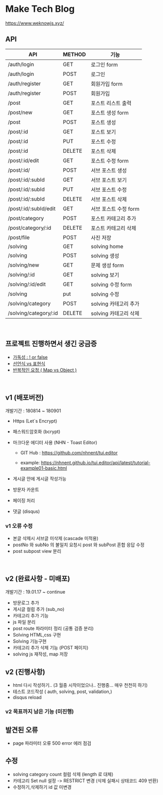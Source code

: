 # Make Tech Blog

https://www.weknowjs.xyz/

## API

| API                   | METHOD | 기능                  |
| --------------------- | ------ | --------------------- |
| /auth/login           | GET    | 로그인 form           |
| /auth/login           | POST   | 로그인                |
| /auth/register        | GET    | 회원가입 form         |
| /auth/register        | POST   | 회원가입              |
| /post                 | GET    | 포스트 리스트 출력    |
| /post/new             | GET    | 포스트 생성 form      |
| /post                 | POST   | 포스트 생성           |
| /post/:id             | GET    | 포스트 보기           |
| /post/:id             | PUT    | 포스트 수정           |
| /post/:id             | DELETE | 포스트 삭제           |
| /post/:id/edit        | GET    | 포스트 수정 form      |
| /post/:id/            | POST   | 서브 포스트 생성      |
| /post/:id/:subId      | GET    | 서브 포스트 보기      |
| /post/:id/:subId      | PUT    | 서브 포스트 수정      |
| /post/:id/:subId      | DELETE | 서브 포스트 삭제      |
| /post/:id/:subId/edit | GET    | 서브 포스트 수정 form |
| /post/category        | POST   | 포스트 카테고리 추가  |
| /post/category/:id    | DELETE | 포스트 카테고리 삭제  |
| /post/file            | POST   | 사진 저장             |
| /solving              | GET    | solving home          |
| /solving              | POST   | solving 생성          |
| /solving/new          | GET    | 문제 생성 form        |
| /solving/:id          | GET    | solving 보기          |
| /solving/:id/edit     | GET    | solving 수정 form     |
| /solving              | put    | solving 수정          |
| /solving/category     | POST   | solving 카테고리 추가 |
| /solving/category/:id | DELETE | solving 카테고리 삭제 |

<br>

## 프로젝트 진행하면서 생긴 궁금증

- [가독성 : ! or false](https://github.com/jonghwajoa/MakeBlog/blob/master/Memo/!%20or%20false.md)
- [선언식 vs 표현식](https://github.com/jonghwajoa/MakeBlog/blob/master/Memo/%EC%84%A0%EC%96%B8%EC%8B%9Dvs%ED%91%9C%ED%98%84%EC%8B%9D.md)
- [반복적인 요청 ( Map vs Object )](https://github.com/jonghwajoa/MakeBlog/blob/master/Memo/Map%20vs%20Object.md)

<br>

## v1 (배포버전)

개발기간 : 180814 ~ 180901

- Https (Let`s Encrypt)
- 패스워드암호화 (bcrypt)
- 마크다운 에디터 사용 (NHN - Toast Editor)

  - GIT Hub : <https://github.com/nhnent/tui.editor>

  - example: <https://nhnent.github.io/tui.editor/api/latest/tutorial-example01-basic.html>

- 게시글 안에 게시글 작성가능
- 방문자 카운트
- 페이징 처리
- 댓글 (disqus)

### v1 오류 수정

- 본글 삭제시 서브글 미삭제 (cascade 미적용)
- postNo 와 subNo 의 불일치 요청시 post 와 subPost 혼합 응답 수정
- post subpost view 분리

<br>

## v2 (완료사항 - 미배포)

개발기간 : 19.01.17 ~ continue

- 방문로그 추가
- 게시글 컬럼 추가 (sub_no)
- 카테고리 추가 기능
- js 파일 분리
- post route 파라미터 정리 (공통 검증 분리)
- Solving HTML,css 구현
- Solving 기능구현
- 카테고리 추가 삭제 기능 (POST 페이지)
- solving js 재작성, map 저장

## v2 (진행사항)

- html 다시 작성하기.. (3 월중 시작이었으나.. 진행중... 매우 천천히 하기)
- 테스트 코드작성 ( auth, solving, post, validation,)
- disqus reload

### v2 목표까지 남은 기능 (미진행)

## 발견된 오류

- page 파라미터 오류 500 error 에러 점검

## 수정

- solving category count 컬럼 삭제 (length 로 대체)
- 카테고리 Set null 설정 -> RESTRICT 변경 (삭제 실패시 상태코드 409 반환)
- 수정하기,삭제하기 id 값 미변경
